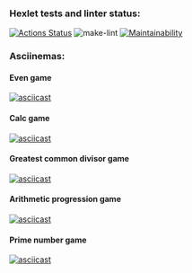 ### Hexlet tests and linter status:
[![Actions Status](https://github.com/AnnaBvd/python-project-lvl1/workflows/hexlet-check/badge.svg)](https://github.com/AnnaBvd/python-project-lvl1/actions)
![make-lint](https://github.com/AnnaBvd/python-project-lvl1/actions/workflows/make-lint.yml/badge.svg)
[![Maintainability](https://api.codeclimate.com/v1/badges/a99a88d28ad37a79dbf6/maintainability)](https://codeclimate.com/github/codeclimate/codeclimate/maintainability)
### Asciinemas:
#### Even game
[![asciicast](https://asciinema.org/a/459524.svg)](https://asciinema.org/a/459524)
#### Calc game
[![asciicast](https://asciinema.org/a/460037.svg)](https://asciinema.org/a/460037)
#### Greatest common divisor game
[![asciicast](https://asciinema.org/a/460062.svg)](https://asciinema.org/a/460062)
#### Arithmetic progression game
[![asciicast](https://asciinema.org/a/460453.svg)](https://asciinema.org/a/460453)
#### Prime number game
[![asciicast](https://asciinema.org/a/460474.svg)](https://asciinema.org/a/460474)
